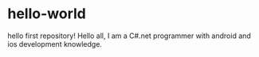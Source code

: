 # hello-world
hello first repository!
Hello all,
I am a C#.net programmer with android and ios development knowledge. 

